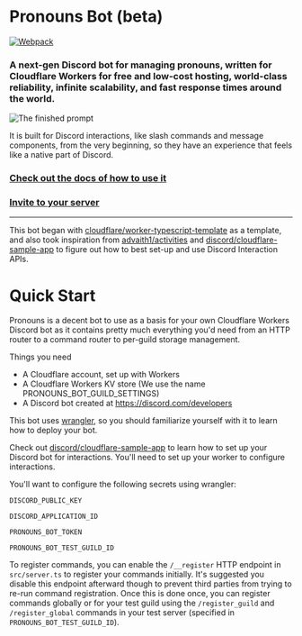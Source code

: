 # Pronouns Bot (beta)
[![Webpack](https://github.com/dangeredwolf/pronouns-bot/actions/workflows/webpack.yml/badge.svg)](https://github.com/dangeredwolf/pronouns-bot/actions/workflows/webpack.yml)
### A next-gen Discord bot for managing pronouns, written for Cloudflare Workers for free and low-cost hosting, world-class reliability, infinite scalability, and fast response times around the world.

![The finished prompt](https://cdn.discordapp.com/attachments/165560751363325952/988283919738736650/2022-06-19T232721.978_chrome.png)

It is built for Discord interactions, like slash commands and message components, from the very beginning, so they have an experience that feels like a native part of Discord.

### [Check out the docs of how to use it](https://wlf.is/pronouns)

### [Invite to your server](https://wlf.is/pronouns/invite)

-----------------

This bot began with [cloudflare/worker-typescript-template](https://github.com/cloudflare/worker-typescript-template) as a template, and also took inspiration from [advaith1/activities](https://github.com/advaith1/activities) and [discord/cloudflare-sample-app](https://github.com/discord/cloudflare-sample-app) to figure out how to best set-up and use Discord Interaction APIs.

Quick Start
===========

Pronouns is a decent bot to use as a basis for your own Cloudflare Workers Discord bot as it contains pretty much everything you'd need from an HTTP router to a command router to per-guild storage management.

Things you need
* A Cloudflare account, set up with Workers
* A Cloudflare Workers KV store (We use the name PRONOUNS_BOT_GUILD_SETTINGS)
* A Discord bot created at https://discord.com/developers

This bot uses [wrangler](https://github.com/cloudflare/wrangler), so you should familiarize yourself with it to learn how to deploy your bot.

Check out [discord/cloudflare-sample-app](https://github.com/discord/cloudflare-sample-app) to learn how to set up your Discord bot for interactions. You'll need to set up your worker to configure interactions.

You'll want to configure the following secrets using wrangler:

`DISCORD_PUBLIC_KEY`

`DISCORD_APPLICATION_ID`

`PRONOUNS_BOT_TOKEN`

`PRONOUNS_BOT_TEST_GUILD_ID`

To register commands, you can enable the `/__register` HTTP endpoint in `src/server.ts` to register your commands initially. It's suggested you disable this endpoint afterward though to prevent third parties from trying to re-run command registration. Once this is done once, you can register commands globally or for your test guild using the `/register_guild` and `/register_global` commands in your test server (specified in `PRONOUNS_BOT_TEST_GUILD_ID`).